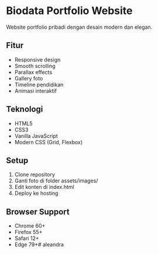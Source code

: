 # Biodata Portfolio Website

Website portfolio pribadi dengan desain modern dan elegan.

## Fitur
- Responsive design
- Smooth scrolling
- Parallax effects
- Gallery foto
- Timeline pendidikan
- Animasi interaktif

## Teknologi
- HTML5
- CSS3
- Vanilla JavaScript
- Modern CSS (Grid, Flexbox)

## Setup
1. Clone repository
2. Ganti foto di folder assets/images/
3. Edit konten di index.html
4. Deploy ke hosting

## Browser Support
- Chrome 60+
- Firefox 55+
- Safari 12+
- Edge 79+# aleandra
